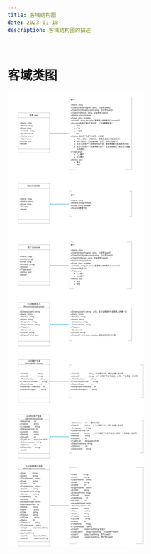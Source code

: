 ```yaml
---
title: 客域结构图
date: 2023-01-18
description: 客域结构图的描述

---
```




# 客域类图

![](../../images/cls_diag_cust.png)

